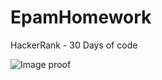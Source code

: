 # EpamHomework

HackerRank - 30 Days of code

![Image proof](https://github.com/MatveyD/EpamHomework/raw/master/proof.png)
